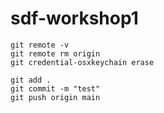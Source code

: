 # sdf-workshop1


```
git remote -v
git remote rm origin
git credential-osxkeychain erase
```

```
git add .
git commit -m "test"
git push origin main
```
